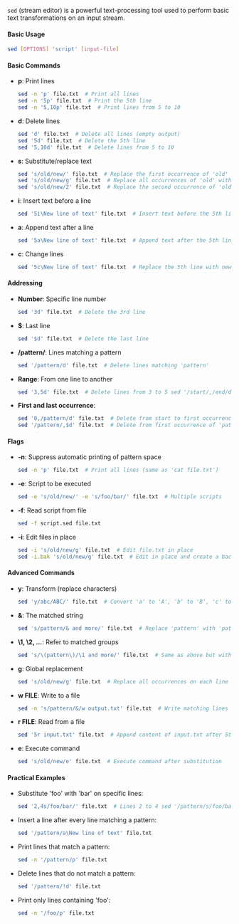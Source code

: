`sed` (stream editor) is a powerful text-processing tool used to perform basic text transformations on an input stream.
#### Basic Usage
```bash
sed [OPTIONS] 'script' [input-file]
```

#### Basic Commands

- **p**: Print lines
    ```bash
    sed -n 'p' file.txt  # Print all lines 
    sed -n '5p' file.txt  # Print the 5th line 
    sed -n '5,10p' file.txt  # Print lines from 5 to 10
    ```
    
- **d**: Delete lines
    ```bash
    sed 'd' file.txt  # Delete all lines (empty output) 
    sed '5d' file.txt  # Delete the 5th line 
    sed '5,10d' file.txt  # Delete lines from 5 to 10 
    ```
    
- **s**: Substitute/replace text
    ```bash
    sed 's/old/new/' file.txt  # Replace the first occurrence of 'old' with 'new' on each line 
    sed 's/old/new/g' file.txt  # Replace all occurrences of 'old' with 'new' on each line 
    sed 's/old/new/2' file.txt  # Replace the second occurrence of 'old' with 'new' on each line
    ```
    
- **i**: Insert text before a line
    ```bash
    sed '5i\New line of text' file.txt  # Insert text before the 5th line
    ```
    
- **a**: Append text after a line
    ```bash
    sed '5a\New line of text' file.txt  # Append text after the 5th line
    ```
    
- **c**: Change lines
    ```bash
    sed '5c\New line of text' file.txt  # Replace the 5th line with new text
    ```
    

#### Addressing

- **Number**: Specific line number
    ```bash
    sed '3d' file.txt  # Delete the 3rd line
    ```
    
- **$**: Last line
    ```bash
    sed '$d' file.txt  # Delete the last line
    ```
    
- **/pattern/**: Lines matching a pattern
    ```bash
    sed '/pattern/d' file.txt  # Delete lines matching 'pattern'
    ```
    
- **Range**: From one line to another
    ```bash
    sed '3,5d' file.txt  # Delete lines from 3 to 5 sed '/start/,/end/d' file.txt  # Delete lines from 'start' to 'end'
    ```
    
- **First and last occurrence**:
    ```bash
    sed '0,/pattern/d' file.txt  # Delete from start to first occurrence of 'pattern' 
    sed '/pattern/,$d' file.txt  # Delete from first occurrence of 'pattern' to end
    ```
    

#### Flags

- **-n**: Suppress automatic printing of pattern space
    ```bash
    sed -n 'p' file.txt  # Print all lines (same as 'cat file.txt')
    ```
    
- **-e**: Script to be executed
    ```bash
    sed -e 's/old/new/' -e 's/foo/bar/' file.txt  # Multiple scripts
    ```
    
- **-f**: Read script from file
    ```bash
    sed -f script.sed file.txt
    ```
    
- **-i**: Edit files in place
    ```bash
    sed -i 's/old/new/g' file.txt  # Edit file.txt in place 
    sed -i.bak 's/old/new/g' file.txt  # Edit in place and create a backup
    ```
    

#### Advanced Commands

- **y**: Transform (replace characters)
    ```bash
    sed 'y/abc/ABC/' file.txt  # Convert 'a' to 'A', 'b' to 'B', 'c' to 'C'
    ```
    
- **&**: The matched string
    ```bash
    sed 's/pattern/& and more/' file.txt  # Replace 'pattern' with 'pattern and more'
    ```
    
- **\1, \2, ...**: Refer to matched groups
    ```bash
    sed 's/\(pattern\)/\1 and more/' file.txt  # Same as above but with grouping
    ```
    
- **g**: Global replacement
    ```bash
    sed 's/old/new/g' file.txt  # Replace all occurrences on each line
    ```
    
- **w FILE**: Write to a file
    ```bash
    sed -n 's/pattern/&/w output.txt' file.txt  # Write matching lines to output.txt
    ```
    
- **r FILE**: Read from a file
    ```bash
    sed '5r input.txt' file.txt  # Append content of input.txt after 5th line
    ```
    
- **e**: Execute command
    ```bash
    sed 's/old/new/e' file.txt  # Execute command after substitution
    ```
    

#### Practical Examples

- Substitute 'foo' with 'bar' on specific lines:
    ```bash
    sed '2,4s/foo/bar/' file.txt  # Lines 2 to 4 sed '/pattern/s/foo/bar/' file.txt  # Lines matching 'pattern'
    ```
    
- Insert a line after every line matching a pattern:
    ```bash
    sed '/pattern/a\New line of text' file.txt
    ```
    
- Print lines that match a pattern:
    ```bash
    sed -n '/pattern/p' file.txt
    ```
    
- Delete lines that do not match a pattern:
    ```bash
    sed '/pattern/!d' file.txt
    ```
    
- Print only lines containing 'foo':
    ```bash
    sed -n '/foo/p' file.txt
    ```
